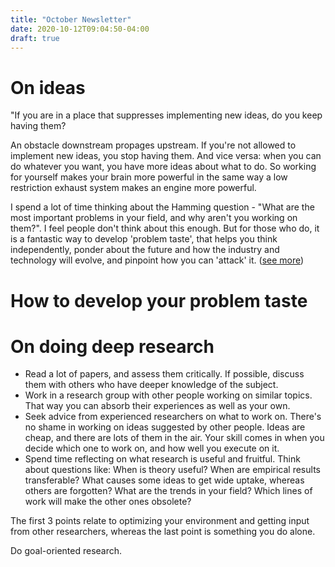 ```yaml
---
title: "October Newsletter"
date: 2020-10-12T09:04:50-04:00
draft: true
---
```


# On ideas

"If you are in a place that suppresses implementing new ideas, do you keep having them?

An obstacle downstream propages upstream. If you're not allowed to implement new ideas, you stop having them. And vice versa: when you can do whatever you want, you have more ideas about what to do. So working for yourself makes your brain more powerful in the same way a low restriction exhaust system makes an engine more powerful.

I spend a lot of time thinking about the Hamming question - "What are the most important problems in your field, and why aren't you working on them?". I feel people don't think about this enough. But for those who do, it is a fantastic way to develop 'problem taste', that helps you think independently, ponder about the future and how the industry and technology will evolve, and pinpoint how you can 'attack' it. ([see more](http://joshu.net/blog/opinionated-guide-ml-research.html))


# How to develop your problem taste




# On doing deep research

- Read a lot of papers, and assess them critically. If possible, discuss them with others who have deeper knowledge of the subject.
- Work in a research group with other people working on similar topics. That way you can absorb their experiences as well as your own.
- Seek advice from experienced researchers on what to work on. There's no shame in working on ideas suggested by other people. Ideas are cheap, and there are lots of them in the air. Your skill comes in when you decide which one to work on, and how well you execute on it.
- Spend time reflecting on what research is useful and fruitful. Think about questions like: When is theory useful? When are empirical results transferable? What causes some ideas to get wide uptake, whereas others are forgotten? What are the trends in your field? Which lines of work will make the other ones obsolete?

The first 3 points relate to optimizing your environment and getting input from other researchers, whereas the last point is something you do alone. 

Do goal-oriented research.